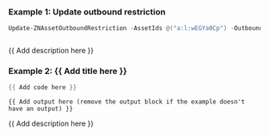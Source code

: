 ### Example 1: Update outbound restriction
```powershell
Update-ZNAssetOutboundRestriction -AssetIds @("a:l:wEGYa0Cp") -OutboundRestriction 2
```

```output

```

{{ Add description here }}

### Example 2: {{ Add title here }}
```powershell
{{ Add code here }}
```

```output
{{ Add output here (remove the output block if the example doesn't have an output) }}
```

{{ Add description here }}

